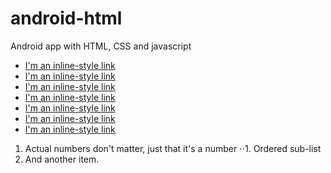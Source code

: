 # android-html
Android app with HTML, CSS and javascript

* [I'm an inline-style link](https://www.google.com)
* [I'm an inline-style link](https://www.google.com)
* [I'm an inline-style link](https://www.google.com)
* [I'm an inline-style link](https://www.google.com)
* [I'm an inline-style link](https://www.google.com)
* [I'm an inline-style link](https://www.google.com)
* [I'm an inline-style link](https://www.google.com)



1. Actual numbers don't matter, just that it's a number
⋅⋅1. Ordered sub-list
4. And another item.
